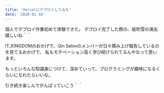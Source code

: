 ```yaml
---
title: 'Vercelにデプロイしてみた'
date: '2020-01-10'
---
```


個人でデプロイ作業初めて体験できた。
デプロイ完了した際の、紙吹雪の演出嬉しいね＾＾

IT_KINGDOMのおかげで、Qin Salonのメンバーが日々積み上げ報告しているのを見てるおかげで、
私もモチベーション高く学び続けられてるんやなって思います。

もっといろんな知識身につけて、深めていって、プログラミングが趣味になるくらいになれたらいいな。

引き続き楽しんでがんばっていこう＾＾

